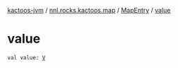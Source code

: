 [kactoos-jvm](../../index.md) / [nnl.rocks.kactoos.map](../index.md) / [MapEntry](index.md) / [value](./value.md)

# value

`val value: `[`V`](index.md#V)